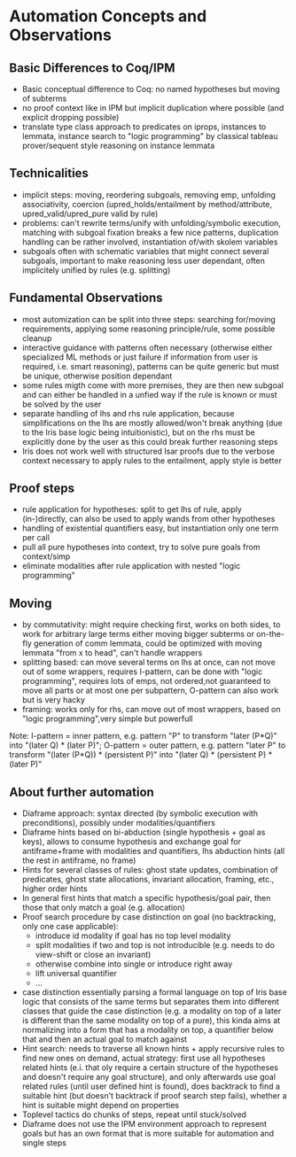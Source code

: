 # Automation Concepts and Observations

## Basic Differences to Coq/IPM
* Basic conceptual difference to Coq: no named hypotheses but moving of subterms
* no proof context like in IPM but implicit duplication where possible (and explicit dropping possible)
* translate type class approach to predicates on iprops, instances to lemmata, instance search to "logic programming" by classical tableau prover/sequent style reasoning on instance lemmata

## Technicalities
* implicit steps: moving, reordering subgoals, removing emp, unfolding associativity, coercion (upred_holds/entailment by method/attribute, upred_valid/upred_pure valid by rule)
* problems: can't rewrite terms/unify with unfolding/symbolic execution, matching with subgoal fixation breaks a few nice patterns, duplication handling can be rather involved, instantiation of/with skolem variables
* subgoals often with schematic variables that might connect several subgoals, important to make reasoning less user dependant, often implicitely unified by rules (e.g. splitting)

## Fundamental Observations
* most automization can be split into three steps: searching for/moving requirements, applying some reasoning principle/rule, some possible cleanup
* interactive guidance with patterns often necessary (otherwise either specialized ML methods or just failure if information from user is required, i.e. smart reasoning), patterns can be quite generic but must be unique, otherwise position dependant
* some rules migth come with more premises, they are then new subgoal and can either be handled in a unfied way if the rule is known or must be solved by the user
* separate handling of lhs and rhs rule application, because simplifications on the lhs are mostly allowed/won't break anything (due to the Iris base logic being intuitionistic), but on the rhs must be explicitly done by the user as this could break further reasoning steps
* Iris does not work well with structured Isar proofs due to the verbose context necessary to apply rules to the entailment, apply style is better

## Proof steps
* rule application for hypotheses: split to get lhs of rule, apply (in-)directly, can also be used to apply wands from other hypotheses
* handling of existential quantifiers easy, but instantiation only one term per call
* pull all pure hypotheses into context, try to solve pure goals from context/simp
* eliminate modalities after rule application with nested "logic programming"

## Moving
* by commutativity: might require checking first, works on both sides, to work for arbitrary large terms either moving bigger subterms or on-the-fly generation of comm lemmata, could be optimized with moving lemmata "from x to head", can't handle wrappers
* splitting based: can move several terms on lhs at once, can not move out of some wrappers, requires I-pattern, can be done with "logic programming", requires lots of emps, not ordered,not guaranteed to move all parts or at most one per subpattern, O-pattern can also work but is very hacky
* framing: works only for rhs, can move out of most wrappers, based on "logic programming",very simple but powerfull


Note: I-pattern = inner pattern, e.g. pattern "P" to transform "later (P\*Q)" into "(later Q) \* (later P)"; O-pattern = outer pattern, e.g. pattern "later P" to transform "(later (P\*Q)) \* (persistent P)" into "(later Q) \* (persistent P) \* (later P)"


## About further automation
* Diaframe approach: syntax directed (by symbolic execution with preconditions), possibly under modalities/quantifiers
* Diaframe hints based on bi-abduction (single hypothesis + goal as keys), allows to consume hypothesis and exchange goal for antiframe+frame with modalities and quantifiers, lhs abduction hints (all the rest in antiframe, no frame)
* Hints for several classes of rules: ghost state updates, combination of predicates, ghost state allocations, invariant allocation, framing, etc., higher order hints
* In general first hints that match a specific hypothesis/goal pair, then those that only match a goal (e.g. allocation)
* Proof search procedure by case distinction on goal (no backtracking, only one case applicable):
    * introduce id modality if goal has no top level modality
    * split modalities if two and top is not introducible (e.g. needs to do view-shift or close an invariant)
    * otherwise combine into single or introduce right away
    * lift universal quantifier
    * ...
* case distinction essentially parsing a formal language on top of Iris base logic that consists of the same terms but separates them into different classes that guide the case distinction (e.g. a modality on top of a later is different than the same modality on top of a pure), this kinda aims at normalizing into a form that has a modality on top, a quantifier below that and then an actual goal to match against
* Hint search: needs to traverse all known hints + apply recursive rules to find new ones on demand, actual strategy: first use all hypotheses related hints (e.i. that oly require a certain structure of the hypotheses and doesn't require any goal structure), and only afterwards use goal related rules (until user defined hint is found), does backtrack to find a suitable hint (but doesn't backtrack if proof search step fails), whether a hint is suitable might depend on properties
* Toplevel tactics do chunks of steps, repeat until stuck/solved
* Diaframe does not use the IPM environment approach to represent goals but has an own format that is more suitable for automation and single steps
